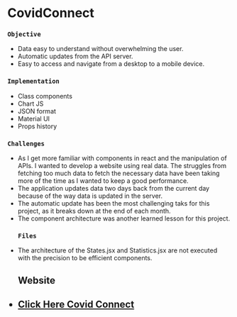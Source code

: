 # CovidConnect
 
### `Objective`
<ul>
 <li>Data easy to understand without overwhelming the user.</li>
<li>Automatic updates from the API server.</li>
<li>Easy to access and navigate from a desktop to a mobile device.</li>
</ul>

### `Implementation`
<ul>
    <li>Class components</li>
   <li>Chart JS</li>
   <li>JSON format</li>
    <li>Material UI</li>
    <li>Props history</li>
    
</ul>
 

### `Challenges`
<ul>
    <li>As I get more familiar with components in react and the manipulation of APIs. I wanted to develop a website using real data. The struggles from fetching too much data to fetch the necessary data have been taking more of the time as I wanted to keep a good performance.</li>
    <li>The application updates data two days back from the current day because of the way data is updated in the server.</li>
    <li>The automatic update has been the most challenging taks for this project, as it breaks down at the end of each month.</li>
    <li>The component architecture was another learned lesson for this project.</li>
 </u>

### `Files`
<lu>
    <li>The architecture of the States.jsx and Statistics.jsx are not executed with the precision to be efficient components.</li>
   
</lu>


## Website

  <h2><li><a href="https://covid-connect-git-main.braucalderon.vercel.app/" target="_blank"> Click Here Covid Connect</a></li></h2>
  
